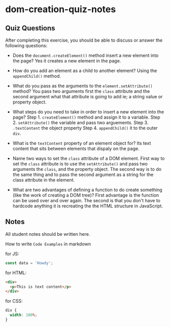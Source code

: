 # dom-creation-quiz-notes

## Quiz Questions

After completing this exercise, you should be able to discuss or answer the following questions:

- Does the `document.createElement()` method insert a new element into the page?
  Yes it creates a new element in the page.

- How do you add an element as a child to another element?
  Using the `appendChild()` method.

- What do you pass as the arguments to the `element.setAttribute()` method?
  You pass two arguments first the `class` attribute and the second argument what that attribute is going
  to add ie; a string value or property object.

- What steps do you need to take in order to insert a new element into the page?
  Step 1. `createElement()` method and assign it to a variable.
  Step 2. `setAttribute()` the variable and pass two arguements.
  Step 3. `.textContent` the object property
  Step 4. `appendChild()` it to the outer `div`.

- What is the `textContent` property of an element object for?
  Its text content that sits between elements that dispaly on the page.

- Name two ways to set the `class` attribute of a DOM element.
  First way to set the `class` attribute is to use the `setAttribute()` and pass two arguments the `class`,
  and the property object. The second way is to do the same thing and to pass the second argument as a
  string for the class attribute in the element.

- What are two advantages of defining a function to do create something (like the work of creating a DOM tree)?
  First advantage is the function can be used over and over again. The second is that you don't have to
  hardcode anything it is recreating the the HTML structure in JavaScript.

## Notes

All student notes should be written here.

How to write `Code Examples` in markdown

for JS:

```javascript
const data = 'Howdy';
```

for HTML:

```html
<div>
  <p>This is text content</p>
</div>
```

for CSS:

```css
div {
  width: 100%;
}
```
